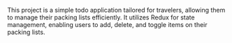 This project is a simple todo application tailored for travelers, allowing them to manage their packing lists efficiently. It utilizes Redux for state management, enabling users to add, delete, and toggle items on their packing lists.
